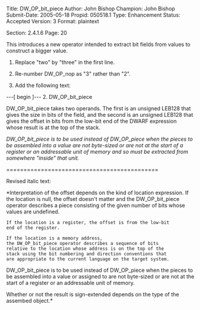 Title:       DW_OP_bit_piece
Author:      John Bishop
Champion:    John Bishop
Submit-Date: 2005-05-18
Propid:      050518.1
Type:        Enhancement
Status:      Accepted
Version:     3
Format:      plaintext

Section: 2.4.1.6
Page: 20

This introduces a new operator intended to extract bit fields
from values to construct a bigger value.

1. Replace "two" by "three" in the first line.

2. Re-number DW_OP_nop as "3" rather than "2".

3. Add the following text:

---[ begin ]---
2. DW_OP_bit_piece

DW_OP_bit_piece takes two operands.  The first is an unsigned LEB128
that gives the size in bits of the field, and the second is an unsigned
LEB128 that gives the offset in bits from the low-bit end of the DWARF
expression whose result is at the top of the stack.

*DW_OP_bit_piece is to be used instead of DW_OP_piece when the pieces to
be assembled into a value are not byte-sized or are not at the start of
a register or an addressable unit of memory and so must be extracted 
from somewhere "inside" that unit.*

============================================

Revised italic text:

*Interpretation of the offset depends on the kind of
    location expression.  If the location is null, the
    offset doesn't matter and the DW_OP_bit_piece operator
    describes a piece consisting of the given number of bits
    whose values are undefined.

    If the location is a register, the offset is from the low-bit
    end of the register.

    If the location is a memory address,
    the DW_OP_bit_piece operator describes a sequence of bits
    relative to the location whose address is on the top of the
    stack using the bit numbering and direction conventions that
    are appropriate to the current language on the target system.

DW_OP_bit_piece is to be used instead of DW_OP_piece when the pieces to
be assembled into a value or assigned to are not byte-sized or are not
at the start of a register or an addressable unit of memory.  

Whether or not the result is sign-extended depends on the type of
the assembed object.*

